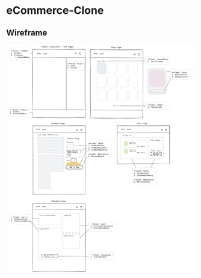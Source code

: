 # eCommerce-Clone

## Wireframe

![wireframe](./ecclone-app/src/assets/readme_images/wireframe.png)
